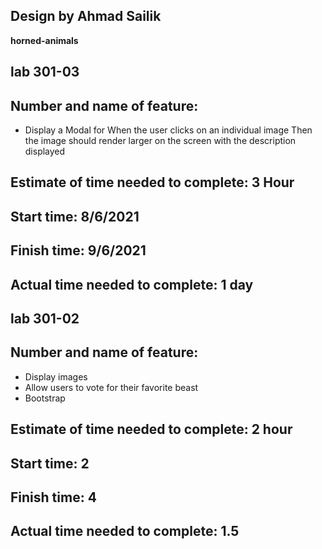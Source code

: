 ## Design by Ahmad Sailik
**horned-animals**

## lab 301-03
## Number and name of feature: 
- Display a Modal for When the user clicks on an individual image
Then the image should render larger on the screen with the description displayed

## Estimate of time needed to complete:  3 Hour

## Start time: 8/6/2021

## Finish time: 9/6/2021

## Actual time needed to complete: 1 day



## lab 301-02
## Number and name of feature: 
- Display images
- Allow users to vote for their favorite beast
- Bootstrap
## Estimate of time needed to complete: 2 hour

## Start time: 2

## Finish time: 4

## Actual time needed to complete: 1.5